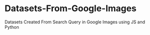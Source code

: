 # Datasets-From-Google-Images
 Datasets Created From Search Query in Google Images using JS and Python
